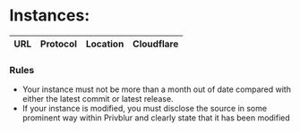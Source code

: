 #  Instances: 

|URL|Protocol|Location|Cloudflare|
|-|-|-|-|

### Rules
  - Your instance must not be more than a month out of date compared with either the latest commit or latest release. 
  - If your instance is modified, you must disclose the source in some prominent way within Privblur and clearly state that it has been modified